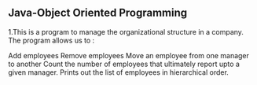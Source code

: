 ## Java-Object Oriented Programming

1.This is a program to manage the organizational structure in a company. The program allows us to :

Add employees
Remove employees
Move an employee from one manager to another
Count the number of employees that ultimately report upto a given manager.
Prints out the list of employees in hierarchical order.

